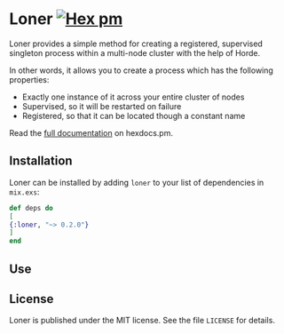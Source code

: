 # Loner [![Hex pm](http://img.shields.io/hexpm/v/loner.svg?style=flat)](https://hex.pm/packages/loner)

Loner provides a simple method for creating a registered, supervised
singleton process within a multi-node cluster with the help of Horde.

In other words, it allows you to create a process which has the following properties:
* Exactly one instance of it across your entire cluster of nodes
* Supervised, so it will be restarted on failure
* Registered, so that it can be located though a constant name

Read the [full documentation](https://hexdocs.pm/loner) on hexdocs.pm.

## Installation

Loner can be installed by adding `loner` to your list of dependencies
in `mix.exs`:

```elixir
def deps do
[
{:loner, "~> 0.2.0"}
]
end
```

## Use



## License

Loner is published under the MIT license. See the file `LICENSE` for details.
